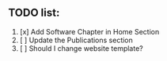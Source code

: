 ## TODO list:
1. [x] Add Software Chapter in Home Section
2. [ ] Update the Publications section
3. [ ] Should I change website template?
